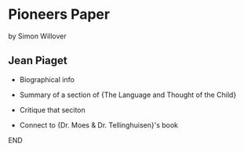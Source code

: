 
# Pioneers Paper
by Simon Willover

## Jean Piaget

* Biographical info

* Summary of a section of {The Language and Thought of the Child}

* Critique that seciton

* Connect to {Dr. Moes & Dr. Tellinghuisen}'s book

END
